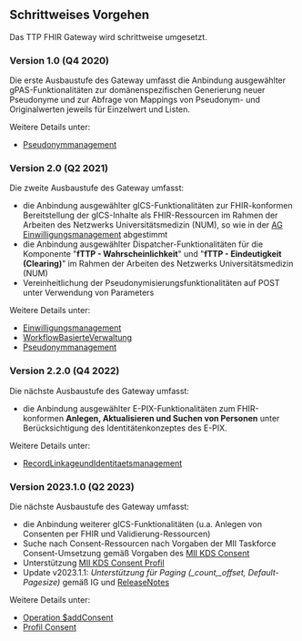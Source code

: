 ## Schrittweises Vorgehen

Das TTP FHIR Gateway wird schrittweise umgesetzt.

### Version 1.0 (Q4 2020)
Die erste Ausbaustufe des Gateway umfasst die Anbindung ausgewählter gPAS-Funktionalitäten zur domänenspezifischen Generierung neuer Pseudonyme und zur Abfrage von Mappings von Pseudonym- und Originalwerten jeweils für Einzelwert und Listen.

Weitere Details unter:
- [Pseudonymmanagement](Pseudonymmanagement.html)

### Version 2.0 (Q2 2021)
Die zweite Ausbaustufe des Gateway umfasst:
- die Anbindung ausgewählter gICS-Funktionalitäten zur FHIR-konformen Bereitstellung der gICS-Inhalte als FHIR-Ressourcen im Rahmen der Arbeiten des Netzwerks Universitätsmedizin (NUM), so wie in der [AG Einwilligungsmanagement](https://simplifier.net/Einwilligungsmanagement) abgestimmt
- die Anbindung ausgewählter Dispatcher-Funktionalitäten für
die Komponente "**fTTP - Wahrscheinlichkeit**" und "**fTTP - Eindeutigkeit (Clearing)**" im Rahmen der Arbeiten des Netzwerks Universitätsmedizin (NUM)
- Vereinheitlichung der Pseudonymisierungsfunktionalitäten auf POST unter Verwendung von Parameters

Weitere Details unter:
- [Einwilligungsmanagement](Einwilligungsmanagement.html)
- [WorkflowBasierteVerwaltung](WorkflowBasierteVerwaltung.html)
- [Pseudonymmanagement](Pseudonymmanagement.html)

### Version 2.2.0 (Q4 2022)
Die nächste Ausbaustufe des Gateway umfasst:
- die Anbindung ausgewählter E-PIX-Funktionalitäten zum FHIR-konformen **Anlegen, Aktualisieren und Suchen von Personen** unter Berücksichtigung des Identitätenkonzeptes des E-PIX.

Weitere Details unter:
- [RecordLinkageundIdentitaetsmanagement](RecordLinkageundIdentitaetsmanagement.html)

### Version 2023.1.0 (Q2 2023)
Die nächste Ausbaustufe des Gateway umfasst:
- die Anbindung weiterer gICS-Funktionalitäten (u.a. Anlegen von Consenten per FHIR und Validierung-Ressourcen)
- Suche nach Consent-Ressourcen nach Vorgaben der MII Taskforce Consent-Umsetzung gemäß Vorgaben des [MII KDS Consent](https://www.medizininformatik-initiative.de/Kerndatensatz/Modul_Consent/IGMIIKDSModulConsent-TechnischeImplementierung-FHIRProfile-Consent.html)
- Unterstützung [MII KDS Consent Profil](https://www.medizininformatik-initiative.de/Kerndatensatz/Modul_Consent/IGMIIKDSModulConsent-TechnischeImplementierung-FHIRProfile-Consent.html)
- Update v2023.1.1: *Unterstützung für Paging (_count,_offset, Default-Pagesize)* gemäß IG und [ReleaseNotes](https://www.ths-greifswald.de/fhirgw/releasenotes/2023-1-1)
       


Weitere Details unter:
- [Operation $addConsent](OperationDefinition-AddConsent.html)
- [Profil Consent](StructureDefinition-Consent.html)
